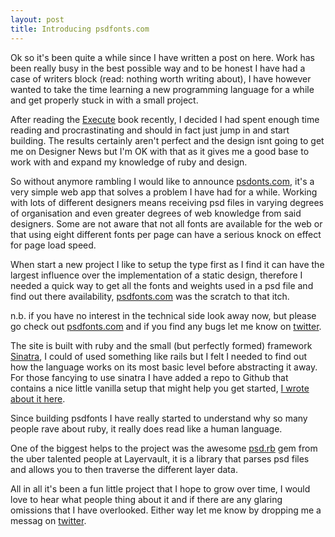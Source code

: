 ```yaml
---
layout: post
title: Introducing psdfonts.com
---
```


Ok so it's been quite a while since I have written a post on here. Work has been really busy in the best possible way and to be honest I have had a case of writers block (read: nothing worth writing about), I have however wanted to take the time learning a new programming language for a while and get properly stuck in with a small project.

After reading the [Execute](http://executebook.com) book recently, I decided I had spent enough time reading and procrastinating and should in fact just jump in and start building. The results certainly aren't perfect and the design isnt going to get me on Designer News but I'm OK with that as it gives me a good base to work with and expand my knowledge of ruby and design.

So without anymore rambling I would like to announce [psdonts.com](http://psdfonts.com), it's a very simple web app that solves a problem I have had for a while. Working with lots of different designers means receiving psd files in varying degrees of organisation and even greater degrees of web knowledge from said designers. Some are not aware that not all fonts are available for the web or that using eight different fonts per page can have a serious knock on effect for page load speed.

When start a new project I like to setup the type first as I find it can have the largest influence over the implementation of a static design, therefore I needed a quick way to get all the fonts and weights used in a psd file and find out there availability, [psdfonts.com](http://psdfonts.com) was the scratch to that itch.

n.b. if you have no interest in the technical side look away now, but please go check out [psdfonts.com](http://psdfonts.com) and if you find any bugs let me know on [twitter](http://twitter.com/samjbmason).

The site is built with ruby and the small (but perfectly formed) framework [Sinatra](http://www.sinatrarb.com/), I could of used something like rails but I felt I needed to find out how the language works on its most basic level before abstracting it away. For those fancying to use sinatra I have added a repo to Github that contains a nice little vanilla setup that might help you get started, [I wrote about it here](http://maison.io/blog/sinatra-starter).

Since building psdfonts I have really started to understand why so many people rave about ruby, it really does read like a human language.

One of the biggest helps to the project was the awesome [psd.rb](http://cosmos.layervault.com/psdrb.html) gem from the uber talented people at Layervault, it is a library that parses psd files and allows you to then traverse the different layer data.

All in all it's been a fun little project that I hope to grow over time, I would love to hear what people thing about it and if there are any glaring omissions that I have overlooked. Either way let me know by dropping me a messag on [twitter](http://twitter.com/samjbmason).